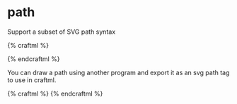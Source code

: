 # path

Support a subset of SVG path syntax

{% craftml %}
<!-- rectangle -->
<path d="M10 10 h 10 v 10 h -10 z"/>

<!-- triangle -->
<path d="M30 10 l 10 10 l 10 -10 z"/>
{% endcraftml %}


You can draw a path using another program and export it as an svg path tag to use
in craftml.

{% craftml %}
<path d="M425.714,298.795c-3.315-25.56-31.224-50.174-59.725-52.675c-1.32-0.116-2.678-0.175-4.035-0.175
c-7.841,0-15.145,1.899-22.876,3.909c-8.474,2.204-17.236,4.482-27.593,4.482c-24.627,0-51.939-13.673-85.951-43.03
c-15.99-13.803-37.649-30.563-60.579-48.309c-35.625-27.57-72.464-56.078-92.513-76.923c-0.966-1.005-2.134-2.422-3.485-4.063
c-5.524-6.71-13.871-16.849-23.975-16.849c-7.007,0-13.556,4.88-19.463,14.506c-17.969,29.272-40.64,92.412-11.632,143.381
c22.454,39.516,27.952,104.224,29.102,123.114c0.583,9.583,7.556,12.261,11.214,12.338h33.836c6.576,0,10.445-4.408,10.615-12.095
c0.141-6.393,0.801-30.128,3.351-67.172c2.102-30.806,8.488-34.369,13.109-34.369c10.056,0,27.157,16.668,50.825,39.738
c15.363,14.975,34.483,33.61,56.618,52.296c19.095,16.12,42.025,23.956,70.1,23.956c36.682,0,74.746-13.709,105.331-24.725
l2.09-0.752C418.524,328.739,427.869,315.404,425.714,298.795z"/>
{% endcraftml %}
